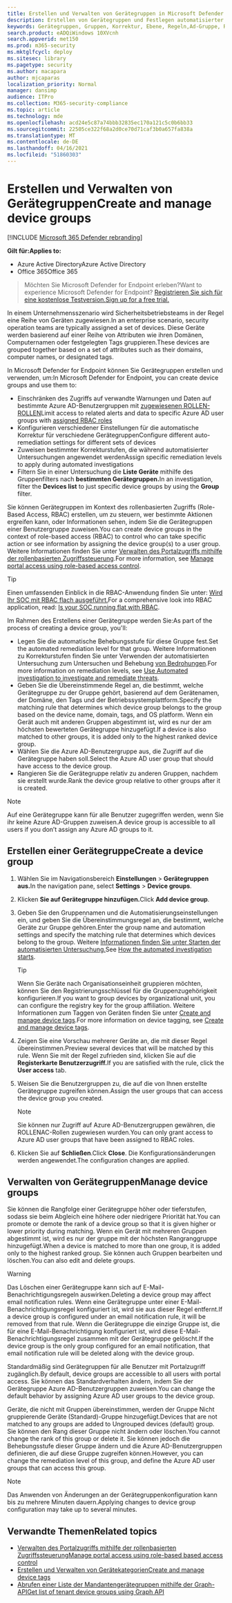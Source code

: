 ```yaml
---
title: Erstellen und Verwalten von Gerätegruppen in Microsoft Defender for Endpoint
description: Erstellen von Gerätegruppen und Festlegen automatisierter Behebungsstufen für diese Gruppen, indem Sie die regeln, die für die Gruppe gelten, verwechseln
keywords: Gerätegruppen, Gruppen, Korrektur, Ebene, Regeln,Ad-Gruppe, Rolle, Zuweisen, Rang
search.product: eADQiWindows 10XVcnh
search.appverid: met150
ms.prod: m365-security
ms.mktglfcycl: deploy
ms.sitesec: library
ms.pagetype: security
ms.author: macapara
author: mjcaparas
localization_priority: Normal
manager: dansimp
audience: ITPro
ms.collection: M365-security-compliance
ms.topic: article
ms.technology: mde
ms.openlocfilehash: acd24e5c87a74bbb32835ec170a121c5c0b6bb33
ms.sourcegitcommit: 22505ce322f68a2d0ce70d71caf3b0a657fa838a
ms.translationtype: MT
ms.contentlocale: de-DE
ms.lasthandoff: 04/16/2021
ms.locfileid: "51860303"
---
```

# <a name="create-and-manage-device-groups"></a><span data-ttu-id="7f77c-104">Erstellen und Verwalten von Gerätegruppen</span><span class="sxs-lookup"><span data-stu-id="7f77c-104">Create and manage device groups</span></span>

[!INCLUDE [Microsoft 365 Defender rebranding](../../includes/microsoft-defender.md)]


<span data-ttu-id="7f77c-105">**Gilt für:**</span><span class="sxs-lookup"><span data-stu-id="7f77c-105">**Applies to:**</span></span>
- <span data-ttu-id="7f77c-106">Azure Active Directory</span><span class="sxs-lookup"><span data-stu-id="7f77c-106">Azure Active Directory</span></span>
- <span data-ttu-id="7f77c-107">Office 365</span><span class="sxs-lookup"><span data-stu-id="7f77c-107">Office 365</span></span>

> <span data-ttu-id="7f77c-108">Möchten Sie Microsoft Defender for Endpoint erleben?</span><span class="sxs-lookup"><span data-stu-id="7f77c-108">Want to experience Microsoft Defender for Endpoint?</span></span> [<span data-ttu-id="7f77c-109">Registrieren Sie sich für eine kostenlose Testversion.</span><span class="sxs-lookup"><span data-stu-id="7f77c-109">Sign up for a free trial.</span></span>](https://www.microsoft.com/microsoft-365/windows/microsoft-defender-atp?ocid=docs-wdatp-exposedapis-abovefoldlink)


<span data-ttu-id="7f77c-110">In einem Unternehmensszenario wird Sicherheitsbetriebsteams in der Regel eine Reihe von Geräten zugewiesen.</span><span class="sxs-lookup"><span data-stu-id="7f77c-110">In an enterprise scenario, security operation teams are typically assigned a set of devices.</span></span> <span data-ttu-id="7f77c-111">Diese Geräte werden basierend auf einer Reihe von Attributen wie ihren Domänen, Computernamen oder festgelegten Tags gruppieren.</span><span class="sxs-lookup"><span data-stu-id="7f77c-111">These devices are grouped together based on a set of attributes such as their domains, computer names, or designated tags.</span></span>

<span data-ttu-id="7f77c-112">In Microsoft Defender for Endpoint können Sie Gerätegruppen erstellen und verwenden, um:</span><span class="sxs-lookup"><span data-stu-id="7f77c-112">In Microsoft Defender for Endpoint, you can create device groups and use them to:</span></span>
- <span data-ttu-id="7f77c-113">Einschränken des Zugriffs auf verwandte Warnungen und Daten auf bestimmte Azure AD-Benutzergruppen mit [zugewiesenen ROLLEN-ROLLEN](rbac.md)</span><span class="sxs-lookup"><span data-stu-id="7f77c-113">Limit access to related alerts and data to specific Azure AD user groups with [assigned RBAC roles](rbac.md)</span></span> 
- <span data-ttu-id="7f77c-114">Konfigurieren verschiedener Einstellungen für die automatische Korrektur für verschiedene Gerätegruppen</span><span class="sxs-lookup"><span data-stu-id="7f77c-114">Configure different auto-remediation settings for different sets of devices</span></span>
- <span data-ttu-id="7f77c-115">Zuweisen bestimmter Korrekturstufen, die während automatisierter Untersuchungen angewendet werden</span><span class="sxs-lookup"><span data-stu-id="7f77c-115">Assign specific remediation levels to apply during automated investigations</span></span>
- <span data-ttu-id="7f77c-116">Filtern Sie in einer Untersuchung die **Liste Geräte** mithilfe des Gruppenfilters nach **bestimmten Gerätegruppen.**</span><span class="sxs-lookup"><span data-stu-id="7f77c-116">In an investigation, filter the **Devices list** to just specific device groups by using the **Group** filter.</span></span>

<span data-ttu-id="7f77c-117">Sie können Gerätegruppen im Kontext des rollenbasierten Zugriffs (Role-Based Access, RBAC) erstellen, um zu steuern, wer bestimmte Aktionen ergreifen kann, oder Informationen sehen, indem Sie die Gerätegruppen einer Benutzergruppe zuweisen.</span><span class="sxs-lookup"><span data-stu-id="7f77c-117">You can create device groups in the context of role-based access (RBAC) to control who can take specific action or see information by assigning the device group(s) to a user group.</span></span> <span data-ttu-id="7f77c-118">Weitere Informationen finden Sie unter [Verwalten des Portalzugriffs mithilfe der rollenbasierten Zugriffssteuerung](rbac.md).</span><span class="sxs-lookup"><span data-stu-id="7f77c-118">For more information, see [Manage portal access using role-based access control](rbac.md).</span></span>

>[!TIP]
> <span data-ttu-id="7f77c-119">Einen umfassenden Einblick in die RBAC-Anwendung finden Sie unter: [Wird Ihr SOC mit RBAC flach ausgeführt.](https://techcommunity.microsoft.com/t5/Windows-Defender-ATP/Is-your-SOC-running-flat-with-limited-RBAC/ba-p/320015)</span><span class="sxs-lookup"><span data-stu-id="7f77c-119">For a comprehensive look into RBAC application, read: [Is your SOC running flat with RBAC](https://techcommunity.microsoft.com/t5/Windows-Defender-ATP/Is-your-SOC-running-flat-with-limited-RBAC/ba-p/320015).</span></span>

<span data-ttu-id="7f77c-120">Im Rahmen des Erstellens einer Gerätegruppe werden Sie:</span><span class="sxs-lookup"><span data-stu-id="7f77c-120">As part of the process of creating a device group, you'll:</span></span>
- <span data-ttu-id="7f77c-121">Legen Sie die automatische Behebungsstufe für diese Gruppe fest.</span><span class="sxs-lookup"><span data-stu-id="7f77c-121">Set the automated remediation level for that group.</span></span> <span data-ttu-id="7f77c-122">Weitere Informationen zu Korrekturstufen finden Sie unter Verwenden der automatisierten Untersuchung zum Untersuchen und Behebung [von Bedrohungen](automated-investigations.md).</span><span class="sxs-lookup"><span data-stu-id="7f77c-122">For more information on remediation levels, see [Use Automated investigation to investigate and remediate threats](automated-investigations.md).</span></span>
- <span data-ttu-id="7f77c-123">Geben Sie die Übereinstimmende Regel an, die bestimmt, welche Gerätegruppe zu der Gruppe gehört, basierend auf dem Gerätenamen, der Domäne, den Tags und der Betriebssystemplattform.</span><span class="sxs-lookup"><span data-stu-id="7f77c-123">Specify the matching rule that determines which device group belongs to the group based on the device name, domain, tags, and OS platform.</span></span> <span data-ttu-id="7f77c-124">Wenn ein Gerät auch mit anderen Gruppen abgestimmt ist, wird es nur der am höchsten bewerteten Gerätegruppe hinzugefügt.</span><span class="sxs-lookup"><span data-stu-id="7f77c-124">If a device is also matched to other groups, it is added only to the highest ranked device group.</span></span>
- <span data-ttu-id="7f77c-125">Wählen Sie die Azure AD-Benutzergruppe aus, die Zugriff auf die Gerätegruppe haben soll.</span><span class="sxs-lookup"><span data-stu-id="7f77c-125">Select the Azure AD user group that should have access to the device group.</span></span>
- <span data-ttu-id="7f77c-126">Rangieren Sie die Gerätegruppe relativ zu anderen Gruppen, nachdem sie erstellt wurde.</span><span class="sxs-lookup"><span data-stu-id="7f77c-126">Rank the device group relative to other groups after it is created.</span></span>

>[!NOTE]
><span data-ttu-id="7f77c-127">Auf eine Gerätegruppe kann für alle Benutzer zugegriffen werden, wenn Sie ihr keine Azure AD-Gruppen zuweisen.</span><span class="sxs-lookup"><span data-stu-id="7f77c-127">A device group is accessible to all users if you don’t assign any Azure AD groups to it.</span></span>

## <a name="create-a-device-group"></a><span data-ttu-id="7f77c-128">Erstellen einer Gerätegruppe</span><span class="sxs-lookup"><span data-stu-id="7f77c-128">Create a device group</span></span>

1. <span data-ttu-id="7f77c-129">Wählen Sie im Navigationsbereich **Einstellungen**  >  **Gerätegruppen aus.**</span><span class="sxs-lookup"><span data-stu-id="7f77c-129">In the navigation pane, select **Settings** > **Device groups**.</span></span>

2. <span data-ttu-id="7f77c-130">Klicken **Sie auf Gerätegruppe hinzufügen.**</span><span class="sxs-lookup"><span data-stu-id="7f77c-130">Click **Add device group**.</span></span>

3. <span data-ttu-id="7f77c-131">Geben Sie den Gruppennamen und die Automatisierungseinstellungen ein, und geben Sie die Übereinstimmungsregel an, die bestimmt, welche Geräte zur Gruppe gehören.</span><span class="sxs-lookup"><span data-stu-id="7f77c-131">Enter the group name and automation settings and specify the matching rule that determines which devices belong to the group.</span></span> <span data-ttu-id="7f77c-132">Weitere [Informationen finden Sie unter Starten der automatisierten Untersuchung.](automated-investigations.md#how-the-automated-investigation-starts)</span><span class="sxs-lookup"><span data-stu-id="7f77c-132">See [How the automated investigation starts](automated-investigations.md#how-the-automated-investigation-starts).</span></span>

    >[!TIP]
    ><span data-ttu-id="7f77c-133">Wenn Sie Geräte nach Organisationseinheit gruppieren möchten, können Sie den Registrierungsschlüssel für die Gruppenzugehörigkeit konfigurieren.</span><span class="sxs-lookup"><span data-stu-id="7f77c-133">If you want to group devices by organizational unit, you can configure the registry key for the group affiliation.</span></span> <span data-ttu-id="7f77c-134">Weitere Informationen zum Taggen von Geräten finden Sie unter [Create and manage device tags](machine-tags.md).</span><span class="sxs-lookup"><span data-stu-id="7f77c-134">For more information on device tagging, see [Create and manage device tags](machine-tags.md).</span></span>

4. <span data-ttu-id="7f77c-135">Zeigen Sie eine Vorschau mehrerer Geräte an, die mit dieser Regel übereinstimmen.</span><span class="sxs-lookup"><span data-stu-id="7f77c-135">Preview several devices that will be matched by this rule.</span></span> <span data-ttu-id="7f77c-136">Wenn Sie mit der Regel zufrieden sind, klicken Sie auf die **Registerkarte Benutzerzugriff.**</span><span class="sxs-lookup"><span data-stu-id="7f77c-136">If you are satisfied with the rule, click the **User access** tab.</span></span>

5. <span data-ttu-id="7f77c-137">Weisen Sie die Benutzergruppen zu, die auf die von Ihnen erstellte Gerätegruppe zugreifen können.</span><span class="sxs-lookup"><span data-stu-id="7f77c-137">Assign the user groups that can access the device group you created.</span></span>

    >[!NOTE]
    ><span data-ttu-id="7f77c-138">Sie können nur Zugriff auf Azure AD-Benutzergruppen gewähren, die ROLLENAC-Rollen zugewiesen wurden.</span><span class="sxs-lookup"><span data-stu-id="7f77c-138">You can only grant access to Azure AD user groups that have been assigned to RBAC roles.</span></span>

6. <span data-ttu-id="7f77c-139">Klicken Sie auf **Schließen**.</span><span class="sxs-lookup"><span data-stu-id="7f77c-139">Click **Close**.</span></span> <span data-ttu-id="7f77c-140">Die Konfigurationsänderungen werden angewendet.</span><span class="sxs-lookup"><span data-stu-id="7f77c-140">The configuration changes are applied.</span></span>

## <a name="manage-device-groups"></a><span data-ttu-id="7f77c-141">Verwalten von Gerätegruppen</span><span class="sxs-lookup"><span data-stu-id="7f77c-141">Manage device groups</span></span>

<span data-ttu-id="7f77c-142">Sie können die Rangfolge einer Gerätegruppe höher oder tieferstufen, sodass sie beim Abgleich eine höhere oder niedrigere Priorität hat.</span><span class="sxs-lookup"><span data-stu-id="7f77c-142">You can promote or demote the rank of a device group so that it is given higher or lower priority during matching.</span></span> <span data-ttu-id="7f77c-143">Wenn ein Gerät mit mehreren Gruppen abgestimmt ist, wird es nur der gruppe mit der höchsten Rangranggruppe hinzugefügt.</span><span class="sxs-lookup"><span data-stu-id="7f77c-143">When a device is matched to more than one group, it is added only to the highest ranked group.</span></span> <span data-ttu-id="7f77c-144">Sie können auch Gruppen bearbeiten und löschen.</span><span class="sxs-lookup"><span data-stu-id="7f77c-144">You can also edit and delete groups.</span></span>

>[!WARNING]
><span data-ttu-id="7f77c-145">Das Löschen einer Gerätegruppe kann sich auf E-Mail-Benachrichtigungsregeln auswirken.</span><span class="sxs-lookup"><span data-stu-id="7f77c-145">Deleting a device group may affect email notification rules.</span></span> <span data-ttu-id="7f77c-146">Wenn eine Gerätegruppe unter einer E-Mail-Benachrichtigungsregel konfiguriert ist, wird sie aus dieser Regel entfernt.</span><span class="sxs-lookup"><span data-stu-id="7f77c-146">If a device group is configured under an email notification rule, it will be removed from that rule.</span></span> <span data-ttu-id="7f77c-147">Wenn die Gerätegruppe die einzige Gruppe ist, die für eine E-Mail-Benachrichtigung konfiguriert ist, wird diese E-Mail-Benachrichtigungsregel zusammen mit der Gerätegruppe gelöscht.</span><span class="sxs-lookup"><span data-stu-id="7f77c-147">If the device group is the only group configured for an email notification, that email notification rule will be deleted along with the device group.</span></span>

<span data-ttu-id="7f77c-148">Standardmäßig sind Gerätegruppen für alle Benutzer mit Portalzugriff zugänglich.</span><span class="sxs-lookup"><span data-stu-id="7f77c-148">By default, device groups are accessible to all users with portal access.</span></span> <span data-ttu-id="7f77c-149">Sie können das Standardverhalten ändern, indem Sie der Gerätegruppe Azure AD-Benutzergruppen zuweisen.</span><span class="sxs-lookup"><span data-stu-id="7f77c-149">You can change the default behavior by assigning Azure AD user groups to the device group.</span></span>

<span data-ttu-id="7f77c-150">Geräte, die nicht mit Gruppen übereinstimmen, werden der Gruppe Nicht gruppierende Geräte (Standard)-Gruppe hinzugefügt.</span><span class="sxs-lookup"><span data-stu-id="7f77c-150">Devices that are not matched to any groups are added to Ungrouped devices (default) group.</span></span> <span data-ttu-id="7f77c-151">Sie können den Rang dieser Gruppe nicht ändern oder löschen.</span><span class="sxs-lookup"><span data-stu-id="7f77c-151">You cannot change the rank of this group or delete it.</span></span> <span data-ttu-id="7f77c-152">Sie können jedoch die Behebungsstufe dieser Gruppe ändern und die Azure AD-Benutzergruppen definieren, die auf diese Gruppe zugreifen können.</span><span class="sxs-lookup"><span data-stu-id="7f77c-152">However, you can change the remediation level of this group, and define the Azure AD user groups that can access this group.</span></span>

>[!NOTE]
> <span data-ttu-id="7f77c-153">Das Anwenden von Änderungen an der Gerätegruppenkonfiguration kann bis zu mehrere Minuten dauern.</span><span class="sxs-lookup"><span data-stu-id="7f77c-153">Applying changes to device group configuration may take up to several minutes.</span></span>

## <a name="related-topics"></a><span data-ttu-id="7f77c-154">Verwandte Themen</span><span class="sxs-lookup"><span data-stu-id="7f77c-154">Related topics</span></span>

- [<span data-ttu-id="7f77c-155">Verwalten des Portalzugriffs mithilfe der rollenbasierten Zugriffssteuerung</span><span class="sxs-lookup"><span data-stu-id="7f77c-155">Manage portal access using role-based based access control</span></span>](rbac.md)
- [<span data-ttu-id="7f77c-156">Erstellen und Verwalten von Gerätekategorien</span><span class="sxs-lookup"><span data-stu-id="7f77c-156">Create and manage device tags</span></span>](machine-tags.md)
- [<span data-ttu-id="7f77c-157">Abrufen einer Liste der Mandantengerätegruppen mithilfe der Graph-API</span><span class="sxs-lookup"><span data-stu-id="7f77c-157">Get list of tenant device groups using Graph API</span></span>](https://docs.microsoft.com/graph/api/device-list-memberof)
